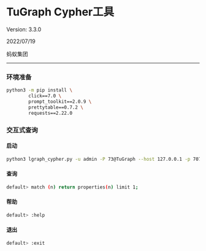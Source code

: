  # TuGraph Cypher工具

Version: 3.3.0

2022/07/19

蚂蚁集团

---

### 环境准备

```bash
python3 -m pip install \
		click==7.0 \
		prompt_toolkit==2.0.9 \
		prettytable==0.7.2 \
		requests==2.22.0
```
### **交互式查询**
#### 启动
```bash
python3 lgraph_cypher.py -u admin -P 73@TuGraph --host 127.0.0.1 -p 7071
```
#### 查询
```bash
default> match (n) return properties(n) limit 1;
```
#### 帮助
```bash
default> :help
```
#### 退出
```bash
default> :exit
```

